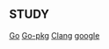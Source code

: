 ## STUDY
[Go](https://golang.org/)
[Go-pkg](https://pkg.go.dev/)
[Clang](https://www.bilibili.com/video/av15267247)
[google](https://google.com)

